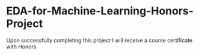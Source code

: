 # EDA-for-Machine-Learning-Honors-Project
Upon successfully completing this project I will receive a course certificate with Honors

